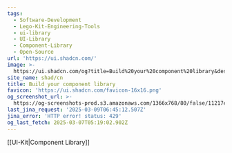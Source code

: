 ```yaml
---
tags:
  - Software-Development
  - Lego-Kit-Engineering-Tools
  - ui-library
  - UI-Library
  - Component-Library
  - Open-Source
url: 'https://ui.shadcn.com/'
image: >-
  https://ui.shadcn.com/og?title=Build%20your%20component%20library&description=A%20set%20of%20beautifully-designed%2C%20accessible%20components%20and%20a%20code%20distribution%20platform.%20Works%20with%20your%20favorite%20frameworks.%20Open%20Source.%20Open%20Code.
site_name: shad/cn
title: Build your component library
favicon: 'https://ui.shadcn.com/favicon-16x16.png'
og_screenshot_url: >-
  https://og-screenshots-prod.s3.amazonaws.com/1366x768/80/false/11217e97399022d963ebaf46f7eff4832e7abeb22aad7e0b24c37fe7470e69ed.jpeg
last_jina_request: '2025-03-09T06:45:12.507Z'
jina_error: 'HTTP error! status: 429'
og_last_fetch: 2025-03-07T05:19:02.902Z
---
```


[[UI-Kit|Component Library]]
